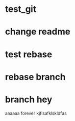 # test_git
# change readme
# test rebase
# rebase branch
# branch hey
aaaaaa
forever
kjflsafklskldfas
